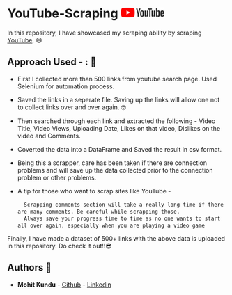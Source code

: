 # YouTube-Scraping              <img src="https://github.com/m0-k1/YouTube-Scrapping/blob/master/image/yt_1200.jpg" width="100">

 In this repository, I have showcased my scraping ability by scraping [YouTube](www.youtube.com). :smile:
 
 ## Approach Used - : :thinking:
 
* First I collected more than 500 links from youtube search page. Used Selenium for automation process. 
* Saved the links in a seperate file. Saving up the links will allow one not to collect links over and over again. :nerd_face:
* Then searched through each link and extracted the following - Video Title, Video Views, Uploading Date, Likes on that video, Dislikes on the video and Comments.
* Coverted the data into a DataFrame and Saved the result in csv format. 
* Being this a scrapper, care has been taken if there are connection problems and will save up the data collected prior to the connection problem or other problems.
* A tip for those who want to scrap sites like YouTube -
          
        Scrapping comments section will take a really long time if there are many comments. Be careful while scrapping those.    
        Always save your progress time to time as no one wants to start all over again, especially when you are playing a video game

Finally, I have made a dataset of 500+ links with the above data is uploaded in this repository. Do check it out!!:sunglasses: 

## Authors :open_book:

* **Mohit Kundu**  - [Github](https://github.com/m0-k1)
                     - [Linkedin](https://www.linkedin.com/in/mohit-kundu)
                     
